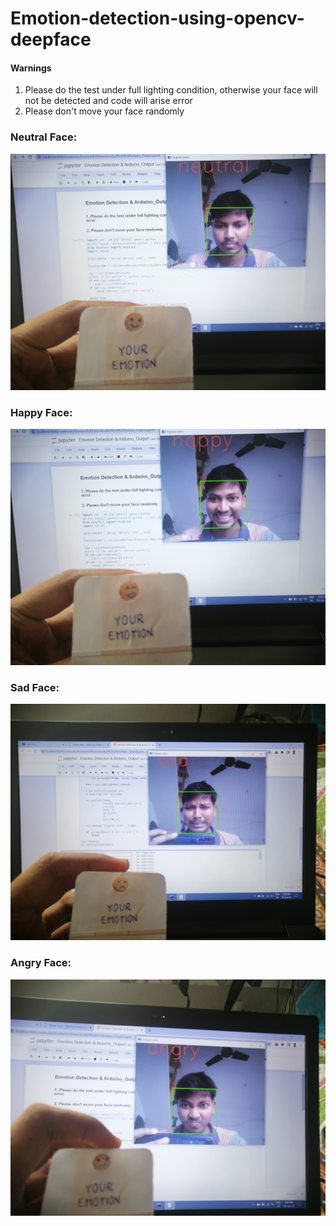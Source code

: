 # Emotion-detection-using-opencv-deepface

#### Warnings
1. Please do the test under full lighting condition, otherwise your face will not be detected and code will arise error
2. Please don't move your face randomly

### Neutral Face:

<p align="center">
<img width=650 src="images/OUTPUT neutral_face.jpg">
</p>

### Happy Face:

<p align="center">
<img width=650 src="images/OUTPUT happy_face.jpg">
</p>

### Sad Face:

<p align="center">
<img width=650 src="images/OUTPUT sad_face.jpg">
</p>

### Angry Face:

<p align="center">
<img width=650 src="images/OUTPUT angry_face.jpg">
</p>
